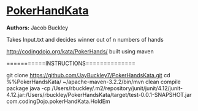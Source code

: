 # [PokerHandKata](http://www.fpsct.org/cfhttp.cfm?script=extensions/includes/resource/resourcecontent.cfm&rid=14676&pageid=2133p://www.fpsct.org/cfhttp.cfm?script=extensions/includes/resource/resourcecontent.cfm&rid=14676&pageid=2133)

**Authors:** Jacob Buckley

Takes Input.txt and decides winner out of n numbers of hands

http://codingdojo.org/kata/PokerHands/
built using maven


===========INSTRUCTIONS==============


git clone https://github.com/JayBuckley7/PokerHandsKata.git
cd %%PokerHandsKata/
~/apache-maven-3.2.2/bin/mvn clean compile package
java -cp /Users/rbuckley/.m2/repository/junit/junit/4.12/junit-4.12.jar:/Users/rbuckley/PokerHandsKata/target/test-0.0.1-SNAPSHOT.jar  com.codingDojo.pokerHandKata.HoldEm
